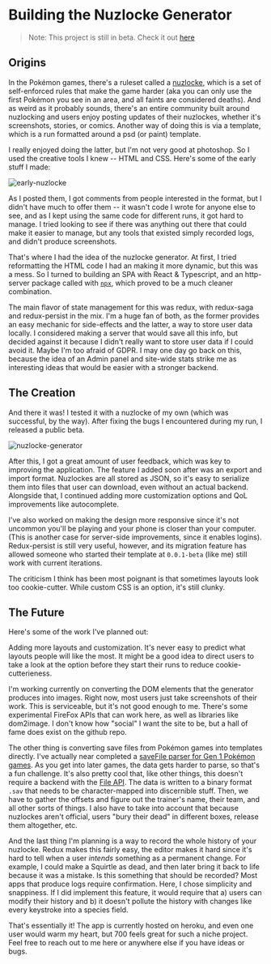 # Building the Nuzlocke Generator

> Note: This project is still in beta. Check it out [here](generator)

## Origins

In the Pokémon games, there's a ruleset called a [nuzlocke](https://bulbapedia.bulbagarden.net/wiki/Nuzlocke_Challenge), which is a set of self-enforced rules that make the game harder (aka you can only use the first Pokémon you see in an area, and all faints are considered deaths). And as weird as it probably sounds, there's an entire community built around nuzlocking and users enjoy posting updates of their nuzlockes, whether it's screenshots, stories, or comics. Another way of doing this is via a template, which is a run formatted around a psd (or paint) template.

I really enjoyed doing the latter, but I'm not very good at photoshop. So I used the creative tools I knew -- HTML and CSS. Here's some of the early stuff I made:

![early-nuzlocke](../../img/nuzlocke.png)

As I posted them, I got comments from people interested in the format, but I didn't have much to offer them -- it wasn't code I wrote for anyone else to see, and as I kept using the same code for different runs, it got hard to manage. I tried looking to see if there was anything out there that could make it easier to manage, but any tools that existed simply recorded logs, and didn't produce screenshots.

That's where I had the idea of the nuzlocke generator. At first, I tried reformatting the HTML code I had an making it more dynamic, but this was a mess. So I turned to building an SPA with React & Typescript, and an http-server package called with [`npx`](https://github.com/zkat/npx), which proved to be a much cleaner combination.

The main flavor of state management for this was redux, with redux-saga and redux-persist in the mix. I'm a huge fan of both, as the former provides an easy mechanic for side-effects and the latter, a way to store user data locally. I considered making a server that would save all this info, but decided against it because I didn't really want to store user data if I could avoid it. Maybe I'm too afraid of GDPR. I may one day go back on this, because the idea of an Admin panel and site-wide stats strike me as interesting ideas that would be easier with a stronger backend.

## The Creation

And there it was! I tested it with a nuzlocke of my own (which was successful, by the way). After fixing the bugs I encountered during my run, I released a public beta.

![nuzlocke-generator](../../img/nuzlocke-generator.png)

After this, I got a great amount of user feedback, which was key to improving the application. The feature I added soon after was an export and import format. Nuzlockes are all stored as JSON, so it's easy to serialize them into files that user can download, even without an actual backend. Alongside that, I continued adding more customization options and QoL improvements like autocomplete.

I've also worked on making the design more responsive since it's not uncommon you'll be playing and your phone is closer than your computer. (This is another case for server-side improvements, since it enables logins). Redux-persist is still very useful, however, and its migration feature has allowed someone who started their template at `0.0.1-beta` (like me) still work with current iterations.

The criticism I think has been most poignant is that sometimes layouts look too cookie-cutter. While custom CSS is an option, it's still clunky.

## The Future

Here's some of the work I've planned out:

Adding more layouts and customization. It's never easy to predict what layouts people will like the most. It might be a good idea to direct users to take a look at the option before they start their runs to reduce cookie-cutterieness.

I'm working currently on converting the DOM elements that the generator produces into images. Right now, most users just take screenshots of their work. This is serviceable, but it's not good enough to me. There's some experimental FireFox APIs that can work here, as well as libraries like dom2image. I don't know how "social" I want the site to be, but a hall of fame does exist on the github repo.

The other thing is converting save files from Pokémon games into templates directly. I've actually near completed a [saveFile parser for Gen 1 Pokémon games](https://github.com/EmmaRamirez/pokemon-savefile-parser). As you get into later games, the data gets harder to parse, so that's a fun challenge. It's also pretty cool that, like other things, this doesn't require a backend with the [File API](https://developer.mozilla.org/en-US/docs/Web/API/File). The data is written to a binary format `.sav` that needs to be character-mapped into discernible stuff. Then, we have to gather the offsets and figure out the trainer's name, their team, and all other sorts of things. I also have to take into account that because nuzlockes aren't official, users "bury their dead" in different boxes, release them altogether, etc.

And the last thing I'm planning is a way to record the whole history of your nuzlocke. Redux makes this fairly easy, the editor makes it hard since it's hard to tell when a user _intends_ something as a permanent change. For example, I could make a Squirtle as dead, and then later bring it back to life because it was a mistake. Is this something that should be recorded? Most apps that produce logs require confirmation. Here, I chose simplicity and snappiness. If I did implement this feature, it would require that a) users can modify their history and b) it doesn't pollute the history with changes like every keystroke into a species field.

That's essentially it! The app is currently hosted on heroku, and even one user would warm my heart, but 700 feels great for such a niche project. Feel free to reach out to me here or anywhere else if you have ideas or bugs. 


[generator]: https://nuzlocke-generator.herokuapp.com/